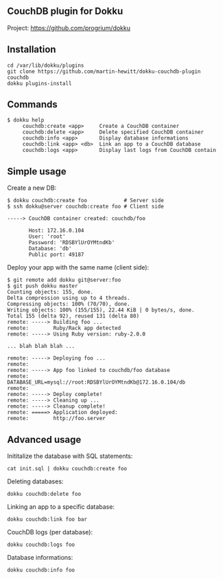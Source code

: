 CouchDB plugin for Dokku
------------------------

Project: https://github.com/progrium/dokku


Installation
------------
```
cd /var/lib/dokku/plugins
git clone https://github.com/martin-hewitt/dokku-couchdb-plugin couchdb
dokku plugins-install
```


Commands
--------
```
$ dokku help
     couchdb:create <app>     Create a CouchDB container
     couchdb:delete <app>     Delete specified CouchDB container
     couchdb:info <app>       Display database informations
     couchdb:link <app> <db>  Link an app to a CouchDB database
     couchdb:logs <app>       Display last logs from CouchDB contain
```

Simple usage
------------

Create a new DB:
```
$ dokku couchdb:create foo            # Server side
$ ssh dokku@server couchdb:create foo # Client side

-----> CouchDB container created: couchdb/foo

       Host: 172.16.0.104
       User: 'root'
       Password: 'RDSBYlUrOYMtndKb'
       Database: 'db'
       Public port: 49187
```

Deploy your app with the same name (client side):
```
$ git remote add dokku git@server:foo
$ git push dokku master
Counting objects: 155, done.
Delta compression using up to 4 threads.
Compressing objects: 100% (70/70), done.
Writing objects: 100% (155/155), 22.44 KiB | 0 bytes/s, done.
Total 155 (delta 92), reused 131 (delta 80)
remote: -----> Building foo ...
remote:        Ruby/Rack app detected
remote: -----> Using Ruby version: ruby-2.0.0

... blah blah blah ...

remote: -----> Deploying foo ...
remote: 
remote: -----> App foo linked to couchdb/foo database
remote:        DATABASE_URL=mysql://root:RDSBYlUrOYMtndKb@172.16.0.104/db
remote: 
remote: -----> Deploy complete!
remote: -----> Cleaning up ...
remote: -----> Cleanup complete!
remote: =====> Application deployed:
remote:        http://foo.server
```


Advanced usage
--------------

Inititalize the database with SQL statements:
```
cat init.sql | dokku couchdb:create foo
```

Deleting databases:
```
dokku couchdb:delete foo
```

Linking an app to a specific database:
```
dokku couchdb:link foo bar
```

CouchDB logs (per database):
```
dokku couchdb:logs foo
```

Database informations:
```
dokku couchdb:info foo
```
